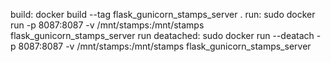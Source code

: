 build:
docker build --tag flask_gunicorn_stamps_server .
run:
sudo docker run -p 8087:8087 -v /mnt/stamps:/mnt/stamps flask_gunicorn_stamps_server
run deatached:
sudo docker run --deatach -p 8087:8087 -v /mnt/stamps:/mnt/stamps flask_gunicorn_stamps_server
